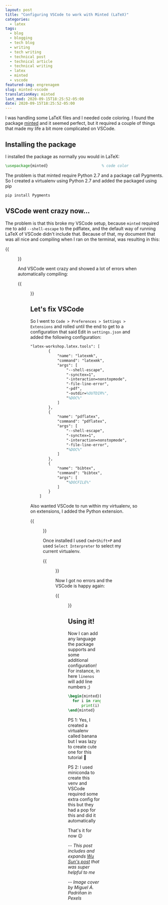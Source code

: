 ```yaml
---
layout: post
title: "Configuring VSCode to work with Minted (LaTeX)"
categories:
  - latex
tags:
  - blog
  - blogging
  - tech blog
  - writing
  - tech writing
  - technical post
  - technical article
  - technical writing
  - latex
  - minted
  - vscode
featured-img: engrenagem
slug: minted-vscode
translationKey: minted
last_mod: 2020-09-15T18:25:52-05:00
date: 2020-09-15T18:25:52-05:00
---
```


I was handling some LaTeX files and I needed code coloring. I found the package [minted](https://www.ctan.org/pkg/minted) and it seemed perfect, but it required a couple of things that made my life a bit more complicated on VSCode.
<!--more-->


## Installing the package

I installed the package as normally you would in LaTeX:

```latex
\usepackage{minted}                        % code color
```

The problem is that minted require Python 2.7 and a package call Pygments. So I created a virtualenv using Python 2.7 and added the packaged using pip

```latex
pip install Pygments
```

## VSCode went crazy now...

The problem is that this broke my VSCode setup, because `minted` required me to add `--shell-escape` to the pdflatex, and the default way of running LaTeX of VSCode didn't include that. Because of that, my document that was all nice and compiling when I ran on the terminal, was resulting in this:

{{<figure src="/assets/img/posts/minted2.png#center">}}

And VSCode went crazy and showed a lot of errors when automatically compiling:

{{<figure src="/assets/img/posts/minted1.png#center">}}

## Let's fix VSCode

So I went to `Code > Preferences > Settings > Extensions` and rolled until the end to get to a configuration that said Edit in `settings.json` and added the following configuration:

```latex
"latex-workshop.latex.tools": [
        {
            "name": "latexmk",
            "command": "latexmk",
            "args": [
                "--shell-escape",
                "-synctex=1",
                "-interaction=nonstopmode",
                "-file-line-error",
                "-pdf",
                "-outdir=%OUTDIR%",
                "%DOC%"
            ]
        },
        {
            "name": "pdflatex",
            "command": "pdflatex",
            "args": [
                "--shell-escape",
                "-synctex=1",
                "-interaction=nonstopmode",
                "-file-line-error",
                "%DOC%"
            ]
        },
        {
            "name": "bibtex",
            "command": "bibtex",
            "args": [
                "%DOCFILE%"
            ]
        }
    ]
```

Also wanted VSCode to run within my virtualenv, so on extensions, I added the Python extension. 

{{<figure src="/assets/img/posts/minted3.png#center">}}

Once installed I used `Cmd+Shift+P` and  used `Select Interpreter` to select my current virtualenv.

{{<figure src="/assets/img/posts/minted4.png#center">}}

Now I got no errors and the VSCode is happy again:

{{<figure src="/assets/img/posts/minted5.png#center">}}

## Using it!


Now I can add any language the package supports and some additional configuration! For instance, in here `linenos` will add line numbers ;)


```latex
\begin{minted}[linenos]{python}
  for i in range(0,2):
      print(i)
\end{minted}
```


PS 1: Yes, I created a virtualenv called banana but I was lazy to create cute one for this tutorial 🥺

PS 2: I used miniconda to create this venv and VSCode required some extra config for this but they had a pop for this and did it automatically 

That's it for now 😉


--
*This post includes and expands [Wu Sun's post](https://wusun.name/blog/2019-01-17-minted-vscode/) that was super helpful to me*

-- 
*Image cover by Miguel Á. Padriñan in Pexels*